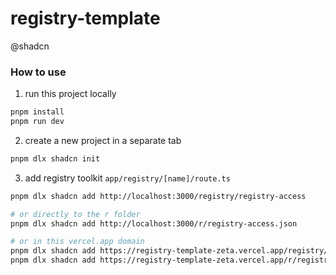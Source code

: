 # registry-template

@shadcn

### How to use

1. run this project locally

```sh
pnpm install
pnpm run dev
```

2. create a new project in a separate tab

```sh
pnpm dlx shadcn init
```

3. add registry toolkit `app/registry/[name]/route.ts`

```sh
pnpm dlx shadcn add http://localhost:3000/registry/registry-access

# or directly to the r folder
pnpm dlx shadcn add http://localhost:3000/r/registry-access.json

# or in this vercel.app domain
pnpm dlx shadcn add https://registry-template-zeta.vercel.app/registry/registry-access
pnpm dlx shadcn add https://registry-template-zeta.vercel.app/r/registry-access.json
```